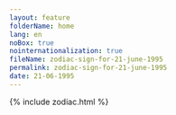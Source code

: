 ```yaml
---
layout: feature
folderName: home
lang: en
noBox: true
nointernationalization: true
fileName: zodiac-sign-for-21-june-1995
permalink: zodiac-sign-for-21-june-1995
date: 21-06-1995
---
```

{% include zodiac.html %}
